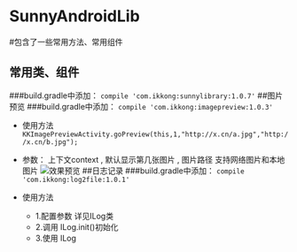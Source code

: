 # SunnyAndroidLib
#包含了一些常用方法、常用组件
## 常用类、组件
###build.gradle中添加：
` compile 'com.ikkong:sunnylibrary:1.0.7' `
##图片预览
###build.gradle中添加：
` compile 'com.ikkong:imagepreview:1.0.3' `

* 使用方法
    ` KKImagePreviewActivity.goPreview(this,1,"http://x.cn/a.jpg","http://x.cn/b.jpg"); `
* 参数： 上下文context , 默认显示第几张图片 , 图片路径 支持网络图片和本地图片
![效果预览](http://ikkong.qiniudn.com/f.gif)
##日志记录
###build.gradle中添加：
` compile 'com.ikkong:log2file:1.0.1' `

* 使用方法
    * 1.配置参数 详见ILog类
    * 2.调用 ILog.init()初始化
    * 3.使用 ILog